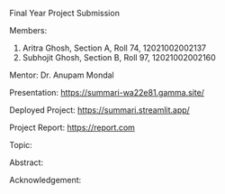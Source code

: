 Final Year Project Submission

Members: 
1) Aritra Ghosh, Section A, Roll 74, 12021002002137
2) Subhojit Ghosh, Section B, Roll 97, 12021002002160

Mentor: Dr. Anupam Mondal

Presentation: https://summari-wa22e81.gamma.site/

Deployed Project: https://summari.streamlit.app/

Project Report: https://report.com

Topic: 

Abstract:

Acknowledgement:

